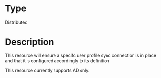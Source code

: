 # Type

Distributed

# Description

This resource will ensure a specifc user profile sync connection
is in place and that it is configured accordingly to its definition

This resource currently supports AD only.

